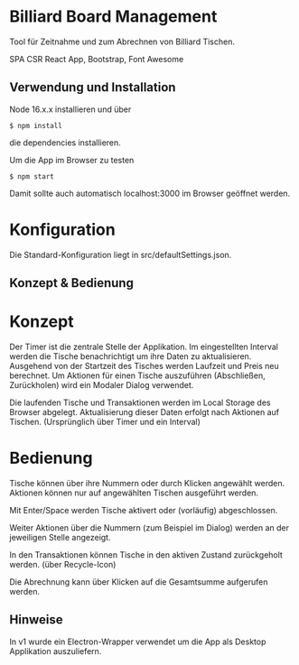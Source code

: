 # Billiard Board Management

Tool für Zeitnahme und zum Abrechnen von Billiard Tischen.

SPA CSR React App, Bootstrap, Font Awesome

## Verwendung und Installation

Node 16.x.x installieren und über

```
$ npm install
```

die dependencies installieren.

Um die App im Browser zu testen

```
$ npm start
```

Damit sollte auch automatisch localhost:3000 im Browser geöffnet werden.

# Konfiguration

Die Standard-Konfiguration liegt in src/defaultSettings.json.

## Konzept & Bedienung

# Konzept

Der Timer ist die zentrale Stelle der Applikation. Im eingestellten Interval werden die Tische benachrichtigt um ihre Daten zu aktualisieren. Ausgehend von der Startzeit des Tisches werden Laufzeit und Preis neu berechnet.
Um Aktionen für einen Tische auszuführen (Abschließen, Zurückholen) wird ein Modaler Dialog verwendet.

Die laufenden Tische und Transaktionen werden im Local Storage des Browser abgelegt. Aktualisierung dieser Daten erfolgt nach Aktionen auf Tischen. (Ursprünglich über Timer und ein Interval)

# Bedienung

Tische können über ihre Nummern oder durch Klicken angewählt werden.
Aktionen können nur auf angewählten Tischen ausgeführt werden.

Mit Enter/Space werden Tische aktivert oder (vorläufig) abgeschlossen.

Weiter Aktionen über die Nummern (zum Beispiel im Dialog) werden an der jeweiligen Stelle angezeigt.

In den Transaktionen können Tische in den aktiven Zustand zurückgeholt werden. (über Recycle-Icon)

Die Abrechnung kann über Klicken auf die Gesamtsumme aufgerufen werden.

## Hinweise

In v1 wurde ein Electron-Wrapper verwendet um die App als Desktop Applikation auszuliefern.
